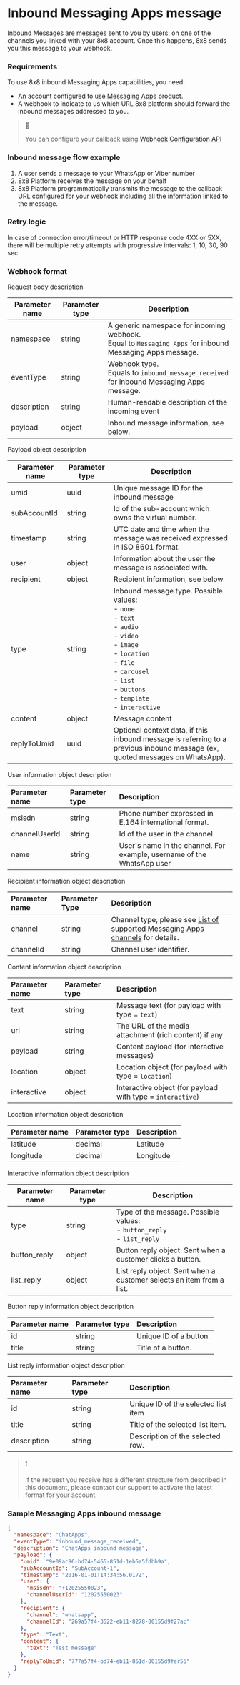# Inbound Messaging Apps message

Inbound Messages are messages sent to you by users, on one of the channels you linked with your 8x8 account. Once this happens, 8x8 sends you this message to your webhook.

### Requirements

To use 8x8 inbound Messaging Apps capabilities, you need:

- An account configured to use [Messaging Apps](/connect/reference/list-of-supported-chatapps-channels) product.
- A webhook to indicate to us which URL 8x8 platform should forward the inbound messages addressed to you.

> 📘
>
> You can configure your callback using [Webhook Configuration API](/connect/reference/webhooks-configuration-api)
>
> 

### Inbound message flow example

1. A user sends a message to your WhatsApp or Viber number
2. 8x8 Platform receives the message on your behalf
3. 8x8 Platform programmatically transmits the message to the callback URL configured for your webhook including all the information linked to the message.

### Retry logic

In case of connection error/timeout or HTTP response code 4XX or 5XX, there will be multiple retry attempts with progressive intervals: 1, 10, 30, 90 sec.

### Webhook format

Request body description




| Parameter name | Parameter type | Description |
| --- | --- | --- |
| namespace | string | A generic namespace for incoming webhook.<br>Equal to `Messaging Apps` for inbound Messaging Apps message. |
| eventType | string | Webhook type.<br>Equals to `inbound_message_received` for inbound Messaging Apps message. |
| description | string | Human-readable description of the incoming event |
| payload | object | Inbound message information, see below. |


Payload object description




| Parameter name | Parameter type | Description |
| --- | --- | --- |
| umid | uuid | Unique message ID for the inbound message |
| subAccountId | string | Id of the sub-account which owns the virtual number. |
| timestamp | string | UTC date and time when the message was received expressed in ISO 8601 format. |
| user | object | Information about the user the message is associated with. |
| recipient | object | Recipient information, see below |
| type | string | Inbound message type. Possible values:<br>- `none`<br>- `text`<br>- `audio`<br>- `video`<br>- `image`<br>- `location`<br>- `file`<br>- `carousel`<br>- `list`<br>- `buttons`<br>- `template`<br>- `interactive` |
| content | object | Message content |
| replyToUmid | uuid | Optional context data, if this inbound message is referring to a previous inbound message (ex, quoted messages on WhatsApp). |


User information object description

| Parameter name | Parameter type | Description                                                            |
| :------------- | :------------- | :--------------------------------------------------------------------- |
| msisdn         | string         | Phone number expressed in E.164 international format.                  |
| channelUserId  | string         | Id of the user in the channel                                          |
| name           | string         | User's name in the channel. For example, username of the WhatsApp user |

Recipient information object description

| Parameter name | Parameter Type | Description                                                                                                                |
| :------------- | :------------- | :------------------------------------------------------------------------------------------------------------------------- |
| channel        | string         | Channel type, please see [List of supported Messaging Apps channels](/connect/reference/list-of-supported-chatapps-channels) for details. |
| channelId      | string         | Channel user identifier.                                                                                                   |

Content information object description

| Parameter name | Parameter type | Description                                                |
| :------------- | :------------- | :--------------------------------------------------------- |
| text           | string         | Message text (for payload with type = `text`)              |
| url            | string         | The URL of the media attachment (rich content) if any      |
| payload        | string         | Content payload (for interactive messages)                 |
| location       | object         | Location object (for payload with type = `location`)       |
| interactive    | object         | Interactive object (for payload with type = `interactive`) |

Location information object description

| Parameter name | Parameter type | Description |
| :------------- | :------------- | :---------- |
| latitude       | decimal        | Latitude    |
| longitude      | decimal        | Longitude   |

Interactive information object description




| Parameter name | Parameter type | Description |
| --- | --- | --- |
| type | string | Type of the message. Possible values:<br>- `button_reply`<br>- `list_reply` |
| button\_reply | object | Button reply object. Sent when a customer clicks a button. |
| list\_reply | object | List reply object. Sent when a customer selects an item from a list. |


Button reply information object description

| Parameter name | Parameter type | Description            |
| :------------- | :------------- | :--------------------- |
| id             | string         | Unique ID of a button. |
| title          | string         | Title of a button.     |

List reply information object description

| Parameter name | Parameter type | Description                         |
| :------------- | :------------- | :---------------------------------- |
| id             | string         | Unique ID of the selected list item |
| title          | string         | Title of the selected list item.    |
| description    | string         | Description of the selected row.    |

> ❗️
>
> If the request you receive has a different structure from described in this document, please contact our support to activate the latest format for your account.
>

### Sample Messaging Apps inbound message

```json
{
  "namespace": "ChatApps",
  "eventType": "inbound_message_received",
  "description": "ChatApps inbound message",
  "payload": {
    "umid": "9e09ac86-bd74-5465-851d-1eb5a5fdbb9a",
    "subAccountId": "SubAccount-1",
    "timestamp": "2016-01-01T14:34:56.017Z",
    "user": {
      "msisdn": "+12025550023",
      "channelUserId": "12025550023"
    },
    "recipient": {
      "channel": "whatsapp",
      "channelId": "269a57f4-3522-eb11-8278-00155d9f27ac"
    },
    "type": "Text",
    "content": {
      "text": "Test message"
    },
    "replyToUmid": "777a57f4-bd74-eb11-851d-00155d9fer55"
  }
}
```

